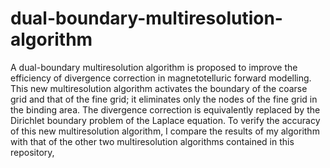 # dual-boundary-multiresolution-algorithm

A dual-boundary multiresolution algorithm is proposed to improve the efficiency of divergence correction in magnetotelluric forward modelling. This new multiresolution algorithm activates the boundary of the coarse grid and that of the fine grid; it eliminates only the nodes of the fine grid in the binding area. The divergence correction is equivalently replaced by the Dirichlet boundary problem of the Laplace equation. To verify the accuracy of this new multiresolution algorithm, I compare the results of my algorithm with that of the other two multiresolution algorithms contained in this repository,
